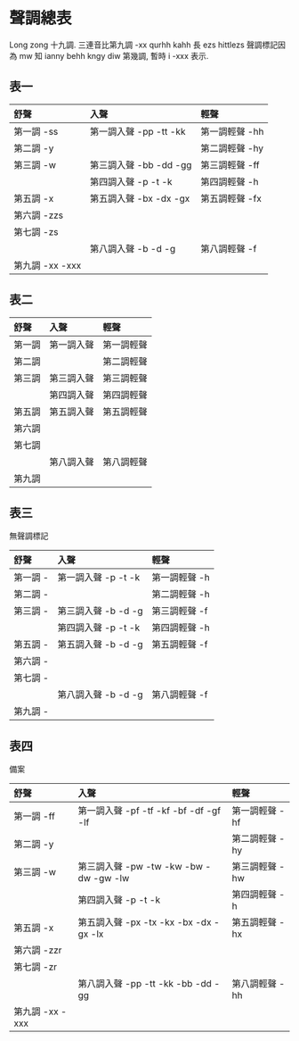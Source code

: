 # 聲調總表

Long zong 十九調.
三連音比第九調 -xx qurhh kahh 長 ezs hittlezs 聲調標記因為 mw 知 ianny behh kngy diw 第幾調, 暫時 i -xxx 表示.

## 表一

| 舒聲 | 入聲 | 輕聲 |
| :--- | :--- | :--- |
| 第一調 -ss | 第一調入聲 -pp -tt -kk | 第一調輕聲 -hh |
| 第二調 -y | | 第二調輕聲 -hy |
| 第三調 -w | 第三調入聲 -bb -dd -gg | 第三調輕聲 -ff |
| | 第四調入聲 -p -t -k | 第四調輕聲 -h |
| 第五調 -x | 第五調入聲 -bx -dx -gx | 第五調輕聲 -fx |
| 第六調 -zzs | | |
| 第七調 -zs | | |
| | 第八調入聲 -b -d -g | 第八調輕聲 -f |
| 第九調 -xx -xxx | | |

## 表二

| 舒聲 | 入聲 | 輕聲 |
| :--- | :--- | :--- |
| 第一調 | 第一調入聲 | 第一調輕聲 |
| 第二調 | | 第二調輕聲 |
| 第三調 | 第三調入聲 | 第三調輕聲 |
| | 第四調入聲 | 第四調輕聲 |
| 第五調 | 第五調入聲 | 第五調輕聲 |
| 第六調 | | |
| 第七調 | | |
| | 第八調入聲 | 第八調輕聲 |
| 第九調 | | |

## 表三

無聲調標記

| 舒聲 | 入聲 | 輕聲 |
| :--- | :--- | :--- |
| 第一調 - | 第一調入聲 -p -t -k | 第一調輕聲 -h |
| 第二調 - | | 第二調輕聲 -h |
| 第三調 - | 第三調入聲 -b -d -g | 第三調輕聲 -f |
| | 第四調入聲 -p -t -k | 第四調輕聲 -h |
| 第五調 - | 第五調入聲 -b -d -g | 第五調輕聲 -f |
| 第六調 - | | |
| 第七調 - | | |
| | 第八調入聲 -b -d -g | 第八調輕聲 -f |
| 第九調 - | | |

## 表四

備案

| 舒聲 | 入聲 | 輕聲 |
| :--- | :--- | :--- |
| 第一調 -ff | 第一調入聲 -pf -tf -kf -bf -df -gf -lf | 第一調輕聲 -hf |
| 第二調 -y | | 第二調輕聲 -hy |
| 第三調 -w | 第三調入聲 -pw -tw -kw -bw -dw -gw -lw | 第三調輕聲 -hw |
| | 第四調入聲 -p -t -k | 第四調輕聲 -h |
| 第五調 -x | 第五調入聲 -px -tx -kx -bx -dx -gx -lx | 第五調輕聲 -hx |
| 第六調 -zzr | | |
| 第七調 -zr | | |
| | 第八調入聲 -pp -tt -kk -bb -dd -gg | 第八調輕聲 -hh |
| 第九調 -xx -xxx | | |
